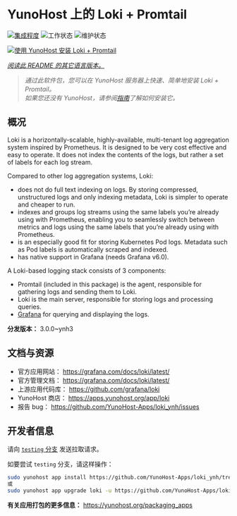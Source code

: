 <!--
注意：此 README 由 <https://github.com/YunoHost/apps/tree/master/tools/readme_generator> 自动生成
请勿手动编辑。
-->

# YunoHost 上的 Loki + Promtail

[![集成程度](https://dash.yunohost.org/integration/loki.svg)](https://ci-apps.yunohost.org/ci/apps/loki/) ![工作状态](https://ci-apps.yunohost.org/ci/badges/loki.status.svg) ![维护状态](https://ci-apps.yunohost.org/ci/badges/loki.maintain.svg)

[![使用 YunoHost 安装 Loki + Promtail](https://install-app.yunohost.org/install-with-yunohost.svg)](https://install-app.yunohost.org/?app=loki)

*[阅读此 README 的其它语言版本。](./ALL_README.md)*

> *通过此软件包，您可以在 YunoHost 服务器上快速、简单地安装 Loki + Promtail。*  
> *如果您还没有 YunoHost，请参阅[指南](https://yunohost.org/install)了解如何安装它。*

## 概况

Loki is a horizontally-scalable, highly-available, multi-tenant log aggregation system inspired by Prometheus. It is designed to be very cost effective and easy to operate. It does not index the contents of the logs, but rather a set of labels for each log stream.

Compared to other log aggregation systems, Loki:

- does not do full text indexing on logs. By storing compressed, unstructured logs and only indexing metadata, Loki is simpler to operate and cheaper to run.
- indexes and groups log streams using the same labels you’re already using with Prometheus, enabling you to seamlessly switch between metrics and logs using the same labels that you’re already using with Prometheus.
- is an especially good fit for storing Kubernetes Pod logs. Metadata such as Pod labels is automatically scraped and indexed.
- has native support in Grafana (needs Grafana v6.0).

A Loki-based logging stack consists of 3 components:
- Promtail (included in this package) is the agent, responsible for gathering logs and sending them to Loki.
- Loki is the main server, responsible for storing logs and processing queries.
- [Grafana](https://github.com/Yunohost-Apps/grafana_ynh) for querying and displaying the logs.


**分发版本：** 3.0.0~ynh3
## 文档与资源

- 官方应用网站： <https://grafana.com/docs/loki/latest/>
- 官方管理文档： <https://grafana.com/docs/loki/latest/>
- 上游应用代码库： <https://github.com/grafana/loki>
- YunoHost 商店： <https://apps.yunohost.org/app/loki>
- 报告 bug： <https://github.com/YunoHost-Apps/loki_ynh/issues>

## 开发者信息

请向 [`testing` 分支](https://github.com/YunoHost-Apps/loki_ynh/tree/testing) 发送拉取请求。

如要尝试 `testing` 分支，请这样操作：

```bash
sudo yunohost app install https://github.com/YunoHost-Apps/loki_ynh/tree/testing --debug
或
sudo yunohost app upgrade loki -u https://github.com/YunoHost-Apps/loki_ynh/tree/testing --debug
```

**有关应用打包的更多信息：** <https://yunohost.org/packaging_apps>
